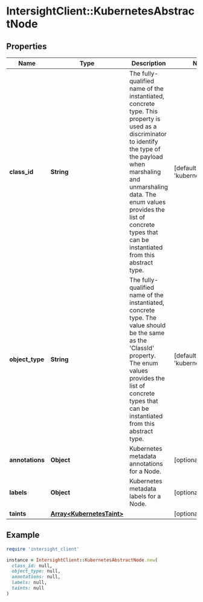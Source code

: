 # IntersightClient::KubernetesAbstractNode

## Properties

| Name | Type | Description | Notes |
| ---- | ---- | ----------- | ----- |
| **class_id** | **String** | The fully-qualified name of the instantiated, concrete type. This property is used as a discriminator to identify the type of the payload when marshaling and unmarshaling data. The enum values provides the list of concrete types that can be instantiated from this abstract type. | [default to &#39;kubernetes.Node&#39;] |
| **object_type** | **String** | The fully-qualified name of the instantiated, concrete type. The value should be the same as the &#39;ClassId&#39; property. The enum values provides the list of concrete types that can be instantiated from this abstract type. | [default to &#39;kubernetes.Node&#39;] |
| **annotations** | **Object** | Kubernetes metadata annotations for a Node. | [optional] |
| **labels** | **Object** | Kubernetes metadata labels for a Node. | [optional] |
| **taints** | [**Array&lt;KubernetesTaint&gt;**](KubernetesTaint.md) |  | [optional] |

## Example

```ruby
require 'intersight_client'

instance = IntersightClient::KubernetesAbstractNode.new(
  class_id: null,
  object_type: null,
  annotations: null,
  labels: null,
  taints: null
)
```


